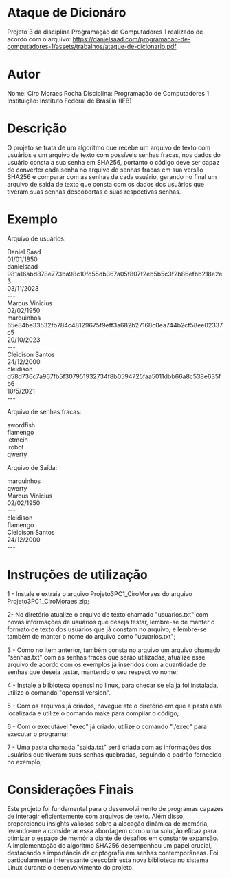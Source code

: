 # Ataque de Dicionáro
Projeto 3 da disciplina Programação de Computadores 1 realizado de acordo com o arquivo: https://danielsaad.com/programacao-de-computadores-1/assets/trabalhos/ataque-de-dicionario.pdf

# Autor
Nome: Ciro Moraes Rocha
Disciplina: Programação de Computadores 1
Instituição: Instituto Federal de Brasília (IFB)

# Descrição

O projeto se trata de um algoritmo que recebe um arquivo de texto com usuários e um arquivo de texto com possíveis senhas fracas, nos dados do usuário consta a sua senha em SHA256, portanto o código deve ser capaz de converter cada senha no arquivo de senhas fracas em sua versão SHA256 e comparar com as senhas de cada usuário, gerando no final um arquivo de saida de texto que consta com os dados dos usuários que tiveram suas senhas descobertas e suas respectivas senhas.

# Exemplo
Arquivo de usuários:

Daniel Saad<br /> 
01/01/1850<br /> 
danielsaad
981a16abd878e773ba98c10fd55db367a05f807f2eb5b5c3f2b86efbb218e2e3<br /> 
03/11/2023<br /> 
---<br /> 
Marcus Vinicius<br /> 
02/02/1950<br /> 
marquinhos<br /> 
65e84be33532fb784c48129675f9eff3a682b27168c0ea744b2cf58ee02337c5<br /> 
20/10/2023<br /> 
---<br /> 
Cleidison Santos<br /> 
24/12/2000<br /> 
cleidison<br /> 
d58d736c7a967fb5f307951932734f8b0594725faa5011dbb66a8c538e635fb6<br /> 
10/5/2021<br /> 
---<br /> 

Arquivo de senhas fracas:

swordfish<br /> 
flamengo<br /> 
letmein<br /> 
irobot<br /> 
qwerty<br /> 

Arquivo de Saída:

marquinhos<br /> 
qwerty<br /> 
Marcus Vinicius<br /> 
02/02/1950<br /> 
---<br /> 
cleidison<br /> 
flamengo<br /> 
Cleidison Santos<br /> 
24/12/2000<br /> 
---<br /> 

# Instruções de utilização

1 - Instale e extraia o arquivo Projeto3PC1_CiroMoraes do arquivo Projeto3PC1_CiroMoraes.zip;

2- No diretório atualize o arquivo de texto chamado "usuarios.txt" com novas informações de usuários que deseja testar, lembre-se de manter o formato de texto dos usuários que já constam no arquivo, e lembre-se também de manter o nome do arquivo como "usuarios.txt";

3 - Como no item anterior, também consta no arquivo um arquivo chamado "senhas.txt" com as senhas fracas que serão utilizadas, atualize esse arquivo de acordo com os exemplos já inseridos com a quantidade de senhas que deseja testar, mantendo o seu respectivo nome;

4 - Instale a bilbioteca openssl no linux, para checar se ela já foi instalada, utilize o comando "openssl version".

5 - Com os arquivos já criados, navegue até o diretório em que a pasta está localizada e utilize o comando make para compilar o código;

6 - Com o executável "exec" já criado, utilize o comando "./exec" para executar o programa;

7 - Uma pasta chamada "saida.txt" será criada com as informações dos usuários que tiveram suas senhas quebradas, seguindo o padrão fornecido no exemplo;

# Considerações Finais

Este projeto foi fundamental para o desenvolvimento de programas capazes de interagir eficientemente com arquivos de texto. Além disso, proporcionou insights valiosos sobre a alocação dinâmica de memória, levando-me a considerar essa abordagem como uma solução eficaz para otimizar o espaço de memória diante de desafios em constante expansão. A implementação do algoritmo SHA256 desempenhou um papel crucial, destacando a importância da criptografia em senhas contemporâneas. Foi particularmente interessante descobrir esta nova biblioteca no sistema Linux durante o desenvolvimento do projeto.
